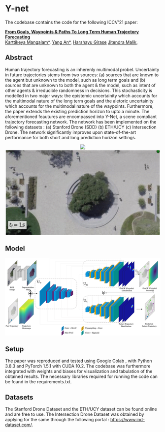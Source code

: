 # Y-net

The codebase contains the code for the following ICCV'21 paper:

**[From Goals, Waypoints & Paths To Long Term Human Trajectory Forecasting](https://arxiv.org/abs/2012.01526)** \
[Karttikeya Mangalam*](https://karttikeya.github.io/),
[Yang An*](https://scholar.google.com/citations?user=9r5U-vsAAAAJ&hl=en),
[Harshayu Girase](https://scholar.google.com/citations?user=alhRQ2IAAAAJ&hl=en)
[Jitendra Malik](http://people.eecs.berkeley.edu/~malik/),

## Abstract
Human trajectory forecasting is an inherenly multimodal probel. Uncertainty in future trajectories stems from two sources: (a) sources that are known to the agent but unknown to the model, such as long term goals and (b) sources that are unknown to both the agent & the model, such as intent of other agents & irreducible randomness in decisions. This stochasticity is modelled in two major ways: the epistemic uncertainity which accounts for the multimodal nature of the long term goals and the aletoric uncertainity which accounts for the multimodal nature of the waypoints. Furthermore, the paper extends the existing prediction horizon to upto a minute.  The aforementioned feautures are encompassed into Y-Net, a scene compliant trajectory forecasting network. The network has been implemented on the following datasets : (a) Stanford Drone (SDD) (b) ETH/UCY (c) Intersection Drone. The network significantly improves upon state-of-the-art performance for both short and long prediction horizon settings. 

<!-- 
Human trajectory forecasting is an inherently multimodal problem. Uncertainty in future trajectories stems from two sources: (a) sources that are known to the agent but unknown to the model, such as long term goals and (b) sources that are unknown to both the agent & the model, such as intent of other agents & irreducible randomness in decisions. We propose to factorize this uncertainty into its epistemic & aleatoric sources. We model the epistemic uncertainty through multimodality in long term goals and the aleatoric uncertainty through multimodality in waypoints & paths. To exemplify this dichotomy, we also propose a novel long term trajectory forecasting setting, with prediction horizons upto a minute, upto an order of magnitude longer than prior works. Finally, we present Y-net, a scene compliant trajectory forecasting network that exploits the proposed epistemic & aleatoric structure for diverse trajectory predictions across long prediction horizons. Y-net significantly improves previous state-of-the-art performance on both (a) The short prediction horizon setting on the Stanford Drone (31.7% in FDE) & ETH/UCY datasets (7.4% in FDE) and (b) The proposed long horizon setting on the re-purposed Stanford Drone & Intersection Drone datasets. -->
<div align='center'>
<img src="images/Gif1.gif" style="display: inline; border-width: 0px;" width=500px></img>
<img src="images/Gif2.gif" style="display: inline; border-width: 0px;" width=500></img>
</div>


## Model
<div align="center">
<img src="images/model.png" style="display: inline; border-width: 0px;" width=800px></img>
</div>

## Setup
The paper was reproduced and tested using Google Colab , with Python 3.8.3 and PyTorch 1.5.1 with CUDA 10.2. The codebase was furthermore integrated with weights and biases for visualization and tabulation of the obtained results. The necessary libraries required for running the code can be found in the requirements.txt. 
<!-- All code was developed and tested on Windows 10 with Python 3.8.3 and PyTorch 1.5.1 with CUDA 10.2. The necessary libraries can be found in the requirements.txt. Note that PyTorch and nb_conda_kernels are commented out in the requirements.txt to be compatible with different systems and CUDA versions and needs to be manually installed.  -->
<!-- 
## Pretrained Models, Data and Config files
Please download the pretrained models, data and config files from: https://drive.google.com/file/d/1u4hTk_BZGq1929IxMPLCrDzoG3wsZnsa/view?usp=sharing
Extract the zip file into the main folder. -->
<!-- 
**Due to copyright, we cannot provide data from the inD dataset**
Please request the inD file from the authors and then use the `utils/preprocessing_inD.py` file for preprocessing. -->
## Datasets
The Stanford Drone Dataset and the ETH/UCY dataset can be found online and are free to use. The Intersection Drone Dataset was obtained by applying for the same through the following portal : https://www.ind-dataset.com/.

##

<!-- ## Configuration File
Configuration files (or config files) are used to load hyperparameters such as hidden layer dimensions or learning rates into a model to be trained. The hyperparameters can be easily changed in the corresponding yaml files. -->

<!-- ## Tutorials for training and evaluation 
Please find the tutorials for training new models and evaluating pretrained models in the corresponding notebooks. -->

